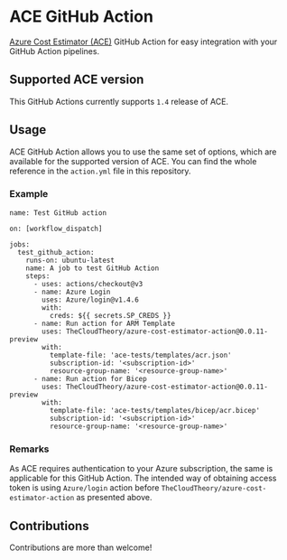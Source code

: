 # ACE GitHub Action
[Azure Cost Estimator (ACE)](https://github.com/TheCloudTheory/arm-estimator) GitHub Action for easy integration with your GitHub Action pipelines. 

## Supported ACE version
This GitHub Actions currently supports `1.4` release of ACE.

## Usage
ACE GitHub Action allows you to use the same set of options, which are available for the supported version of ACE. You can find the whole reference in the `action.yml` file in this repository.

### Example
```
name: Test GitHub action

on: [workflow_dispatch]

jobs:
  test_github_action:
    runs-on: ubuntu-latest
    name: A job to test GitHub Action
    steps:
      - uses: actions/checkout@v3
      - name: Azure Login
        uses: Azure/login@v1.4.6
        with:
          creds: ${{ secrets.SP_CREDS }}
      - name: Run action for ARM Template
        uses: TheCloudTheory/azure-cost-estimator-action@0.0.11-preview
        with:
          template-file: 'ace-tests/templates/acr.json'
          subscription-id: '<subscription-id>'
          resource-group-name: '<resource-group-name>'
      - name: Run action for Bicep
        uses: TheCloudTheory/azure-cost-estimator-action@0.0.11-preview
        with:
          template-file: 'ace-tests/templates/bicep/acr.bicep'
          subscription-id: '<subscription-id>'
          resource-group-name: '<resource-group-name>'
```

### Remarks
As ACE requires authentication to your Azure subscription, the same is applicable for this GitHub Action. The intended way of obtaining access token is using `Azure/login` action before `TheCloudTheory/azure-cost-estimator-action` as presented above.

## Contributions
Contributions are more than welcome!
